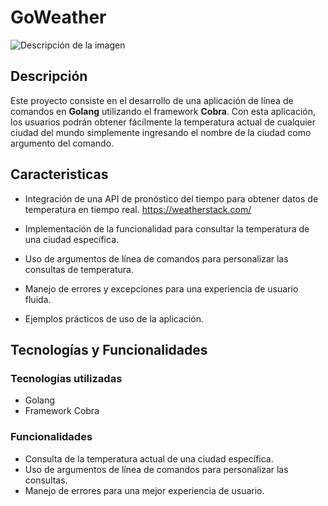 # GoWeather

![Descripción de la imagen](https://i.ibb.co/qk2tY90/In-Shot-20231102-194147268.jpg)

## Descripción
Este proyecto consiste en el desarrollo de una aplicación de línea de comandos en **Golang** utilizando el framework **Cobra**. Con esta aplicación, los usuarios podrán obtener fácilmente la temperatura actual de cualquier ciudad del mundo simplemente ingresando el nombre de la ciudad como argumento del comando.

## Caracteristicas

- Integración de una API de pronóstico del tiempo para obtener datos de temperatura en tiempo real.
  https://weatherstack.com/
  
- Implementación de la funcionalidad para consultar la temperatura de una ciudad específica.
- Uso de argumentos de línea de comandos para personalizar las consultas de temperatura.
- Manejo de errores y excepciones para una experiencia de usuario fluida.
- Ejemplos prácticos de uso de la aplicación.

## Tecnologías y Funcionalidades

### Tecnologías utilizadas

- Golang
- Framework Cobra

### Funcionalidades

- Consulta de la temperatura actual de una ciudad específica.
- Uso de argumentos de línea de comandos para personalizar las consultas.
- Manejo de errores para una mejor experiencia de usuario.
  
